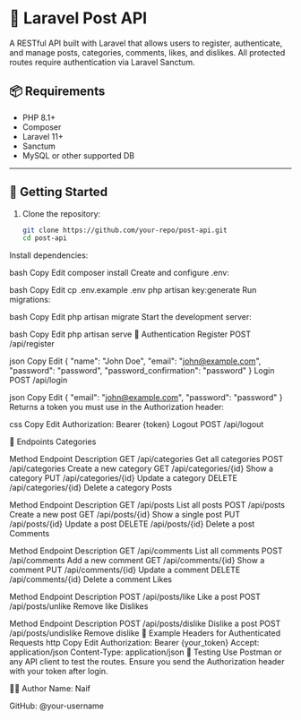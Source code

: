# 📝 Laravel Post API

A RESTful API built with Laravel that allows users to register, authenticate, and manage posts, categories, comments, likes, and dislikes. All protected routes require authentication via Laravel Sanctum.

## 📦 Requirements

- PHP 8.1+
- Composer
- Laravel 11+
- Sanctum
- MySQL or other supported DB

---

## 🚀 Getting Started

1. Clone the repository:
   ```bash
   git clone https://github.com/your-repo/post-api.git
   cd post-api
Install dependencies:

bash
Copy
Edit
composer install
Create and configure .env:

bash
Copy
Edit
cp .env.example .env
php artisan key:generate
Run migrations:

bash
Copy
Edit
php artisan migrate
Start the development server:

bash
Copy
Edit
php artisan serve
🔐 Authentication
Register
POST /api/register

json
Copy
Edit
{
  "name": "John Doe",
  "email": "john@example.com",
  "password": "password",
  "password_confirmation": "password"
}
Login
POST /api/login

json
Copy
Edit
{
  "email": "john@example.com",
  "password": "password"
}
Returns a token you must use in the Authorization header:

css
Copy
Edit
Authorization: Bearer {token}
Logout
POST /api/logout

📁 Endpoints
Categories

Method	Endpoint	Description
GET	/api/categories	Get all categories
POST	/api/categories	Create a new category
GET	/api/categories/{id}	Show a category
PUT	/api/categories/{id}	Update a category
DELETE	/api/categories/{id}	Delete a category
Posts

Method	Endpoint	Description
GET	/api/posts	List all posts
POST	/api/posts	Create a new post
GET	/api/posts/{id}	Show a single post
PUT	/api/posts/{id}	Update a post
DELETE	/api/posts/{id}	Delete a post
Comments

Method	Endpoint	Description
GET	/api/comments	List all comments
POST	/api/comments	Add a new comment
GET	/api/comments/{id}	Show a comment
PUT	/api/comments/{id}	Update a comment
DELETE	/api/comments/{id}	Delete a comment
Likes

Method	Endpoint	Description
POST	/api/posts/like	Like a post
POST	/api/posts/unlike	Remove like
Dislikes

Method	Endpoint	Description
POST	/api/posts/dislike	Dislike a post
POST	/api/posts/undislike	Remove dislike
📂 Example Headers for Authenticated Requests
http
Copy
Edit
Authorization: Bearer {your_token}
Accept: application/json
Content-Type: application/json
🧪 Testing
Use Postman or any API client to test the routes. Ensure you send the Authorization header with your token after login.

👨‍💻 Author
Name: Naif

GitHub: @your-username
